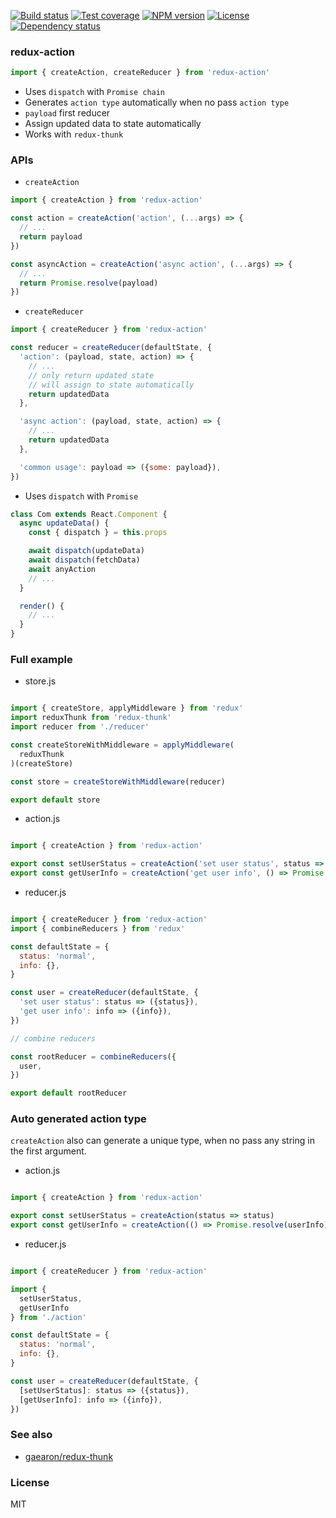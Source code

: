 
[![Build status][travis-img]][travis-url]
[![Test coverage][codecov-img]][codecov-url]
[![NPM version][npm-img]][npm-url]
[![License][license-img]][license-url]
[![Dependency status][david-img]][david-url]

### redux-action

```js
import { createAction, createReducer } from 'redux-action'
```

* Uses `dispatch` with `Promise chain`
* Generates `action type` automatically when no pass `action type`
* `payload` first reducer
* Assign updated data to state automatically
* Works with `redux-thunk`

### APIs

* `createAction`

```js
import { createAction } from 'redux-action'

const action = createAction('action', (...args) => {
  // ...
  return payload
})

const asyncAction = createAction('async action', (...args) => {
  // ...
  return Promise.resolve(payload)
})
```

* `createReducer`

```js
import { createReducer } from 'redux-action'

const reducer = createReducer(defaultState, {
  'action': (payload, state, action) => {
    // ...
    // only return updated state
    // will assign to state automatically
    return updatedData
  },

  'async action': (payload, state, action) => {
    // ...
    return updatedData
  },

  'common usage': payload => ({some: payload}),
})
```

* Uses `dispatch` with `Promise`

```js
class Com extends React.Component {
  async updateData() {
    const { dispatch } = this.props

    await dispatch(updateData)
    await dispatch(fetchData)
    await anyAction
    // ...
  }

  render() {
    // ...
  }
}
```

### Full example

* store.js

```js

import { createStore, applyMiddleware } from 'redux'
import reduxThunk from 'redux-thunk'
import reducer from './reducer'

const createStoreWithMiddleware = applyMiddleware(
  reduxThunk
)(createStore)

const store = createStoreWithMiddleware(reducer)

export default store

```

* action.js

```js

import { createAction } from 'redux-action'

export const setUserStatus = createAction('set user status', status => status)
export const getUserInfo = createAction('get user info', () => Promise.resolve(userInfo))
```

* reducer.js

```js

import { createReducer } from 'redux-action'
import { combineReducers } from 'redux'

const defaultState = {
  status: 'normal',
  info: {},
}

const user = createReducer(defaultState, {
  'set user status': status => ({status}),
  'get user info': info => ({info}),
})

// combine reducers

const rootReducer = combineReducers({
  user,
})

export default rootReducer
```

### Auto generated action type

`createAction` also can generate a unique type, when no pass any string in the first argument.

* action.js

```js

import { createAction } from 'redux-action'

export const setUserStatus = createAction(status => status)
export const getUserInfo = createAction(() => Promise.resolve(userInfo))
```

* reducer.js

```js

import { createReducer } from 'redux-action'

import {
  setUserStatus,
  getUserInfo
} from './action'

const defaultState = {
  status: 'normal',
  info: {},
}

const user = createReducer(defaultState, {
  [setUserStatus]: status => ({status}),
  [getUserInfo]: info => ({info}),
})

```

### See also

* [gaearon/redux-thunk](https://github.com/gaearon/redux-thunk)

### License
MIT

[npm-img]: https://img.shields.io/npm/v/redux-action.svg?style=flat-square
[npm-url]: https://npmjs.org/package/redux-action
[travis-img]: https://img.shields.io/travis/coderhaoxin/redux-action.svg?style=flat-square
[travis-url]: https://travis-ci.org/coderhaoxin/redux-action
[codecov-img]: https://img.shields.io/codecov/c/github/coderhaoxin/redux-action.svg?style=flat-square
[codecov-url]: https://codecov.io/github/coderhaoxin/redux-action?branch=master
[license-img]: https://img.shields.io/badge/license-MIT-green.svg?style=flat-square
[license-url]: http://opensource.org/licenses/MIT
[david-img]: https://img.shields.io/david/coderhaoxin/redux-action.svg?style=flat-square
[david-url]: https://david-dm.org/coderhaoxin/redux-action
